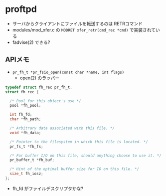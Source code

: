 # proftpd

 * サーバからクライアントにファイルを転送するのは RETRコマンド
 * modules/mod_xfer.c の `MODRET xfer_retr(cmd_rec *cmd)` で実装されている
 * fadvise(2) できる?

## APIメモ

 * `pr_fh_t *pr_fsio_open(const char *name, int flags)`
   * open(2) のラッパー

```c
typedef struct fh_rec pr_fh_t;
struct fh_rec {

  /* Pool for this object's use */
  pool *fh_pool;

  int fh_fd;
  char *fh_path;

  /* Arbitrary data associated with this file. */
  void *fh_data;

  /* Pointer to the filesystem in which this file is located. */
  pr_fs_t *fh_fs;

  /* For buffer I/O on this file, should anything choose to use it. */
  pr_buffer_t *fh_buf;

  /* Hint of the optimal buffer size for IO on this file. */
  size_t fh_iosz;
};
```

 * fh_fd がファイルデスクリプタかな?